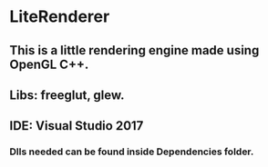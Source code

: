 # LiteRenderer

## This is a little rendering engine made using OpenGL C++. 
## Libs: freeglut, glew.
## IDE: Visual Studio 2017

### Dlls needed can be found inside Dependencies folder.
